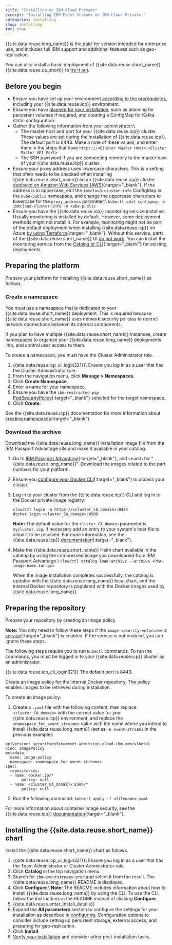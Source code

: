 ```yaml
---
title: "Installing on IBM Cloud Private"
excerpt: "Installing IBM Event Streams on IBM Cloud Private."
categories: installing
slug: installing
toc: true
---
```


{{site.data.reuse.long_name}} is the paid-for version intended for enterprise use, and includes full IBM support and additional features such as geo-replication.

You can also install a basic deployment of {{site.data.reuse.short_name}} {{site.data.reuse.ce_short}} to [try it out](../trying-out).

## Before you begin

- Ensure you have set up your environment [according to the prerequisites](../prerequisites), including your {{site.data.reuse.icp}} environment.
- Ensure you have [planned for your installation](../planning), such as planning for persistent volumes if required, and creating a ConfigMap for Kafka static configuration.
- Gather the following information from your administrator:\\
   - The master host and port for your {{site.data.reuse.icp}} cluster. These values are set during the installation of {{site.data.reuse.icp}}. The default port is 8443.
      Make a note of these values, and enter them in the steps that have `https://<Cluster Master Host>:<Cluster Master API Port>`
   - The SSH password if you are connecting remotely to the master host of your {{site.data.reuse.icp}} cluster.
- Ensure your proxy address uses lowercase characters. This is a setting that often needs to be checked when installing {{site.data.reuse.short_name}} on an {{site.data.reuse.icp}} cluster [deployed on Amazon Web Services (AWS)](https://www.ibm.com/support/knowledgecenter/SSBS6K_3.2.1/supported_environments/aws/overview.html){:target="_blank"}. If the address is in uppercase, edit the `ibmcloud-cluster-info` ConfigMap in the `kube-public` namespace, and change the uppercase characters to lowercase for the `proxy_address` parameter:\\
   `kubectl edit configmap -n ibmcloud-cluster-info -n kube-public`
- Ensure you have the {{site.data.reuse.icp}} monitoring service installed. Usually monitoring is installed by default. However, some deployment methods might not install it. For example, monitoring might not be part of the default deployment when installing {{site.data.reuse.icp}} on Azure [by using Terraform](https://www.ibm.com/support/knowledgecenter/SSBS6K_3.2.1/supported_environments/azure_overview.html){:target="_blank"}. Without this service, parts of the {{site.data.reuse.short_name}} UI [do not work](../../troubleshooting/problem-with-piping/). You can install the monitoring service from the [Catalog or CLI](https://www.ibm.com/support/knowledgecenter/SSBS6K_3.2.1/manage_metrics/monitoring_service.html#install_monitsrv){:target="_blank"} for existing  deployments.


## Preparing the platform

Prepare your platform for installing {{site.data.reuse.short_name}} as follows.

### Create a namespace

You must use a namespace that is dedicated to your {{site.data.reuse.short_name}} deployment. This is required because {{site.data.reuse.short_name}} uses network security policies to restrict network connections between its internal components.

If you plan to have multiple {{site.data.reuse.short_name}} instances, create namespaces to organize your {{site.data.reuse.long_name}} deployments into, and control user access to them.

To create a namespace, you must have the Cluster Administrator role.

1. {{site.data.reuse.icp_ui_login321}}\\
   Ensure you log in as a user that has the Cluster Administrator role.
2. From the navigation menu, click **Manage > Namespaces**.
3. Click **Create Namespace**.
3. Enter a name for your namespace.
4. Ensure you have the `ibm-restricted-psp` [PodSecurityPolicy](https://ibm.biz/cpkspec-psp){:target="_blank"} selected for the target namespace.
5. Click **Create**.

See the {{site.data.reuse.icp}} documentation for more information about [creating namespaces](https://www.ibm.com/support/knowledgecenter/SSBS6K_3.2.1/user_management/create_project.html){:target="_blank"}.

### Download the archive

Download the {{site.data.reuse.long_name}} installation image file from the IBM Passport Advantage site and make it available in your catalog.

1. Go to [IBM Passport Advantage](https://www.ibm.com/software/passportadvantage/pao_customer.html){:target="_blank"}, and search for "{{site.data.reuse.long_name}}". Download the images related to the part numbers for your platform.
2. Ensure you [configure your Docker CLI](https://www.ibm.com/support/knowledgecenter/SSBS6K_3.2.1/manage_images/configuring_docker_cli.html){:target="_blank"} to access your cluster.
3. Log in to your cluster from the {{site.data.reuse.icp}} CLI and log in to the Docker private image registry:
   ```
   cloudctl login -a https://<cluster_CA_domain>:8443
   docker login <cluster_CA_domain>:8500
   ```
   **Note:** The default value for the `cluster_CA_domain` parameter is `mycluster.icp`. If necessary add an entry to your system's host file to allow it to be resolved. For more information, see the {{site.data.reuse.icp}} [documentation](https://www.ibm.com/support/knowledgecenter/SSBS6K_3.2.1/installing/install_entitled_workloads.html){:target="_blank"}.
4. Make the {{site.data.reuse.short_name}} Helm chart available in the catalog by using the compressed image you downloaded from IBM Passport Advantage.\\
   `cloudctl catalog load-archive --archive <PPA-image-name.tar.gz>`

   When the image installation completes successfully, the catalog is updated with the {{site.data.reuse.long_name}} local chart, and the internal Docker repository is populated with the Docker images used by {{site.data.reuse.long_name}}.

## Preparing the repository

Prepare your repository by creating an image policy.

**Note:** You only need to follow these steps if the `image-security-enforcement` [service](https://www.ibm.com/support/knowledgecenter/SSBS6K_3.2.1/manage_images/image_security.html){:target="_blank"} is enabled. If the service is not enabled, you can ignore these steps.

The following steps require you to run `kubectl` commands. To run the commands, you must be logged in to your {{site.data.reuse.icp}} cluster as an administrator.

{{site.data.reuse.icp_cli_login321}} The default port is 8443.


Create an image policy for the internal Docker repository. The policy enables images to be retrieved during installation.

To create an image policy:

1. Create a `.yaml` file with the following content, then replace `<cluster_CA_domain>` with the correct value for your {{site.data.reuse.icp}} environment, and replace the `<namespace_for_event_streams>` value with the name where you intend to install {{site.data.reuse.long_name}} (set as `-n event-streams` in the previous example):
```
apiVersion: securityenforcement.admission.cloud.ibm.com/v1beta1
kind: ImagePolicy
metadata:
  name: image-policy
  namespace: <namespace_for_event_streams>
spec:
  repositories:
  - name: docker.io/*
       policy: null
  - name: <cluster_CA_domain>:8500/*
       policy: null
```
2. Run the following command: `kubectl apply -f <filename>.yaml`

For more information about container image security, see the {{site.data.reuse.icp}} [documentation](https://www.ibm.com/support/knowledgecenter/SSBS6K_3.2.1/manage_images/image_security.html){:target="_blank"}.

## Installing the {{site.data.reuse.short_name}} chart

Install the {{site.data.reuse.short_name}} chart as follows.

1. {{site.data.reuse.icp_ui_login321}}\\
   Ensure you log in as a user that has the Team Administrator or Cluster Administrator role.
2. Click **Catalog** in the top navigation menu.
2. Search for `ibm-eventstreams-prod` and select it from the result. The {{site.data.reuse.long_name}} README is displayed.
3. Click **Configure**.\\
   **Note:** The README includes information about how to install {{site.data.reuse.long_name}} by using the CLI. To use the CLI, follow the instructions in the README instead of clicking **Configure**.
4. {{site.data.reuse.enter_install_details}}
5. Expand the **All parameters** section to configure the settings for your installation as described in [configuring](../configuring). Configuration options to consider include setting up persistent storage, external access, and preparing for geo-replication.
6. Click **Install**.
7. [Verify your installation](../post-installation/#verifying-your-installation) and consider other post-installation tasks.
